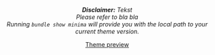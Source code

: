 <div align="center">
  <p><em><strong>Disclaimer:</strong> Tekst<br/>
  Please refer to bla bla<br/>
  Running <code>bundle show minima</code> will provide you with the local path to your current theme version.</em></p>
  <p><a href="https://andreaszahl.github.io/energiordboka/ordlista">Theme preview</a></p>
</div>
